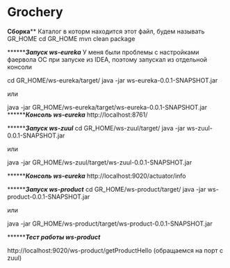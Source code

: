 # Grochery

********************Сборка**********************
Каталог в которм находится этот файл, будем называть GR_HOME
cd GR_HOME
mvn clean package


*******************Запуск ws-eureka*************
У меня были проблемы с настройками фаервола ОС при запуске из IDEA, поэтому запускал из отдельной консоли

cd GR_HOME/ws-eureka/target/
java -jar ws-eureka-0.0.1-SNAPSHOT.jar

или

java -jar GR_HOME/ws-eureka/target/ws-eureka-0.0.1-SNAPSHOT.jar
*******************Консоль ws-eureka*************
http://localhost:8761/


*******************Запуск ws-zuul*************
cd GR_HOME/ws-zuul/target/
java -jar ws-zuul-0.0.1-SNAPSHOT.jar

или

java -jar GR_HOME/ws-zuul/target/ws-zuul-0.0.1-SNAPSHOT.jar

*******************Консоль ws-eureka*************
http://localhost:9020/actuator/info


*******************Запуск ws-product*************
cd GR_HOME/ws-product/target/
java -jar ws-product-0.0.1-SNAPSHOT.jar

или

java -jar GR_HOME/ws-product/target/ws-product-0.0.1-SNAPSHOT.jar

*******************Тест работы ws-product*************

http://localhost:9020/ws-product/getProductHello		(обращаемся на порт с zuul)

